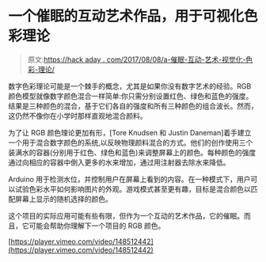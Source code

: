 # 一个催眠的互动艺术作品，用于可视化色彩理论

> 原文:[https://hack aday . com/2017/08/08/a-催眠-互动-艺术-视觉化-色彩-理论/](https://hackaday.com/2017/08/08/a-hypnotizing-interactive-art-piece-for-visualizing-color-theory/)

数字色彩理论可能是一个棘手的概念，尤其是如果你没有数字艺术的经验。RGB 颜色模型就像数字颜色混合一样简单:你只需分别设置红色、绿色和蓝色的强度。结果是三种颜色的混合，基于它们各自的强度和所有三种颜色的组合波长。然而，这仍然不像你在小学时那样直观地混合颜料。

为了让 RGB 颜色理论更加有形，[Tore Knudsen 和 Justin Daneman]着手建立一个用于混合数字颜色的系统,以反映物理颜料混合的方式。他们的创作使用三个装满水的容器(分别用于红色、绿色和蓝色)来调整屏幕上的颜色。每种颜色的强度通过向相应的容器中倒入更多的水来增加，通过用注射器去除水来降低。

Arduino 用于检测水位，并控制用户在屏幕上看到的内容。在一种模式下，用户可以试验色彩水平如何影响图片的外观。游戏模式甚至更有趣，目标是混合颜色以匹配屏幕上显示的随机选择的颜色。

这个项目的实际应用可能有些有限，但作为一个互动的艺术作品，它的催眠。而且，它可能会帮助你理解下一个项目的 RGB 颜色。

[https://player.vimeo.com/video/148512442](https://player.vimeo.com/video/148512442)